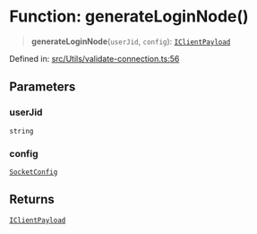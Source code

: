 # Function: generateLoginNode()

> **generateLoginNode**(`userJid`, `config`): [`IClientPayload`](../namespaces/proto/interfaces/IClientPayload.md)

Defined in: [src/Utils/validate-connection.ts:56](https://github.com/Fokusdotid/bail/blob/99acc683da8779d62a0509bb4108fdb35cb2b061/src/Utils/validate-connection.ts#L56)

## Parameters

### userJid

`string`

### config

[`SocketConfig`](../type-aliases/SocketConfig.md)

## Returns

[`IClientPayload`](../namespaces/proto/interfaces/IClientPayload.md)
